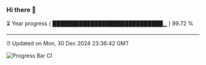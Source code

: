 ### Hi there 👋

⏳ Year progress { █████████████████████████████▁ } 99.72 %

---

⏰ Updated on Mon, 30 Dec 2024 23:36:42 GMT

![Progress Bar CI](https://github.com/IshwaranRudhara/GIT-ACTION/workflows/Progress%20Bar%20CI/badge.svg)
